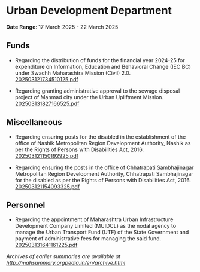 # Urban Development Department

**Date Range**: 17 March 2025 - 22 March 2025


## Funds
- Regarding the distribution of funds for the financial year 2024-25 for expenditure on Information, Education and Behavioral Change (IEC  BC) under Swachh Maharashtra Mission (Civil) 2.0.\
  [202503121734510125.pdf](https://gr.maharashtra.gov.in/Site/Upload/Government%20Resolutions/English/202503121734510125.pdf)

- Regarding granting administrative approval to the sewage disposal project of Manmad city under the Urban Upliftment Mission.\
  [202503131827166525.pdf](https://gr.maharashtra.gov.in/Site/Upload/Government%20Resolutions/English/202503131827166525.pdf)

## Miscellaneous
- Regarding ensuring posts for the disabled in the establishment of the office of Nashik Metropolitan Region Development Authority, Nashik as per the Rights of Persons with Disabilities Act, 2016.\
  [202503121150192925.pdf](https://gr.maharashtra.gov.in/Site/Upload/Government%20Resolutions/English/202503121150192925.pdf)

- Regarding ensuring the posts in the office of Chhatrapati Sambhajinagar Metropolitan Region Development Authority, Chhatrapati Sambhajinagar for the disabled as per the Rights of Persons with Disabilities Act, 2016.\
  [202503121154093325.pdf](https://gr.maharashtra.gov.in/Site/Upload/Government%20Resolutions/English/202503121154093325.pdf)

## Personnel
- Regarding the appointment of Maharashtra Urban Infrastructure Development Company Limited (MUIDCL) as the nodal agency to manage the Urban Transport Fund (UTF) of the State Government and payment of administrative fees for managing the said fund.\
  [202503131641161225.pdf](https://gr.maharashtra.gov.in/Site/Upload/Government%20Resolutions/English/202503131641161225.pdf)


*Archives of earlier summaries are available at http://mahsummary.orgpedia.in/en/archive.html*